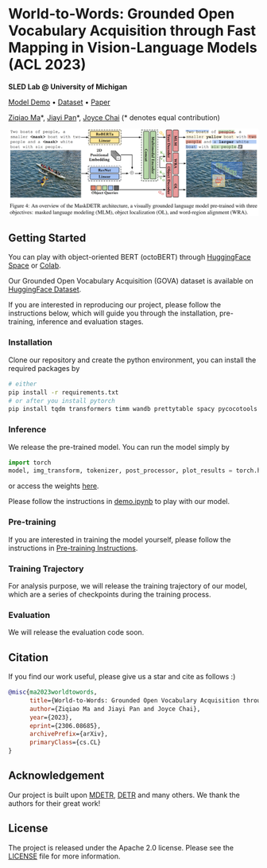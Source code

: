 # World-to-Words: Grounded Open Vocabulary Acquisition through Fast Mapping in Vision-Language Models (ACL 2023)

**SLED Lab @ University of Michigan**

[Model Demo](https://huggingface.co/spaces/sled-umich/OctoBERT-flickr-demo) • [Dataset]() • [Paper](https://arxiv.org/abs/2306.08685)

[Ziqiao Ma](https://mars-tin.github.io/)\*, [Jiayi Pan](https://www.jiayipan.me/)\*, [Joyce Chai](https://web.eecs.umich.edu/~chaijy/) (\* denotes equal contribution)

![Model](docs/images/model.png)

## Getting Started

You can play with object-oriented BERT (octoBERT) through [HuggingFace Space](https://huggingface.co/spaces/sled-umich/OctoBERT-flickr-demo) or [Colab](https://colab.research.google.com/drive/1kF-sKoTeXYrNY5bqKGGVcbzqCzOKOjGw#scrollTo=0HxfK6WKe_2P).


Our Grounded Open Vocabulary Acquisition (GOVA) dataset is available on [HuggingFace Dataset](https://huggingface.co/datasets/zma/refcloze).

If you are interested in reproducing our project, please follow the instructions below, which will guide you through the installation, pre-training, inference and evaluation stages.

### Installation

Clone our repository and create the python environment, you can install the required packages by 

```bash
# either
pip install -r requirements.txt
# or after you install pytorch
pip install tqdm transformers timm wandb prettytable spacy pycocotools einops scipy
```

### Inference

We release the pre-trained model. You can run the model simply by

```python
import torch
model, img_transform, tokenizer, post_processor, plot_results = torch.hub.load('Jiayi-Pan/RefCloze_Pub', 'flickr_base_model')
```
or access the weights [here](https://huggingface.co/sled-umich/OctoBERT-flickr/blob/main/plain_model.pth).

Please follow the instructions in [demo.ipynb](demo.ipynb) to play with our model.

### Pre-training
If you are interested in training the model yourself, please follow the instructions in [Pre-training Instructions](scripts/pretrain/README.md).


### Training Trajectory

For analysis purpose, we will release the training trajectory of our model, which are a series of checkpoints during the training process. 

### Evaluation

We will release the evaluation code soon.

## Citation

If you find our work useful, please give us a star and cite as follows :)

```bibtex
@misc{ma2023worldtowords,
      title={World-to-Words: Grounded Open Vocabulary Acquisition through Fast Mapping in Vision-Language Models}, 
      author={Ziqiao Ma and Jiayi Pan and Joyce Chai},
      year={2023},
      eprint={2306.08685},
      archivePrefix={arXiv},
      primaryClass={cs.CL}
}
```

## Acknowledgement

Our project is built upon [MDETR](https://github.com/ashkamath/mdetr), [DETR](https://github.com/facebookresearch/detr) and many others. We thank the authors for their great work!

## License

The project is released under the Apache 2.0 license. Please see the [LICENSE](LICENSE) file for more information.
